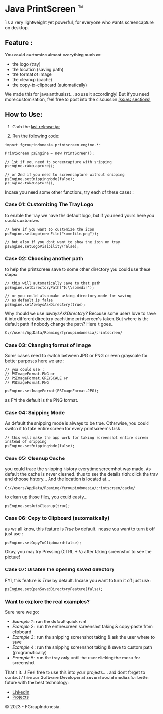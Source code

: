 
# Java PrintScreen ™

`is a very lightweight yet powerful, for everyone who wants screencapture on desktop.

## Feature :
You could customize almost everything such as:
- the logo (tray)
- the location (saving path)
- the format of image
- the cleanup (cache)
- the copy-to-clipboard (automatically)

We made this for java anthusiast... so use it accordingly! But if you need more customization, feel free to post into the discussion [*issues* sections!](https://github.com/fgroupindonesia/printscreen/issues)



## How to Use:

1) Grab the [last release jar](https://github.com/fgroupindonesia/printscreen/releases) 

2) Run the following code:

```
import fgroupindonesia.printscreen.engine.*;

PrintScreen psEngine = new PrintScreen();

// 1st if you need to screencapture with snipping
psEngine.takeCapture();

// or 2nd if you need to screencapture without snipping
psEngine.setSnippingMode(false);
psEngine.takeCapture();
```

Incase you need some other functions, try each of these cases :

### Case 01: Customizing The Tray Logo
to enable the tray we have the default logo, but if you need yours here you could customize:

```
// here if you want to customize the icon
psEngine.setLogo(new File("somefile.png"));

// but also if you dont want to show the icon on tray
psEngine.setLogoVisibility(false);
```

### Case 02: Choosing another path
to help the printscreen save to some other directory you could use these steps:

```
// this will automatically save to that path
psEngine.setDirectoryPath("D:\\somedir");

// or you could also make asking-directory-mode for saving
// as default is false
psEngine.setAlwaysAskDirectory(true);

```

Why should we use *alwaysAskDirectory?* Because some users love to save it into different directory each time printscreen's taken. But where is the default path if nobody change the path?
Here it goes...

``` 
C://users/AppData/Roaming/fgroupindonesia/printscreen/
```

### Case 03: Changing format of image
Some cases need to switch between JPG or PNG or even grayscale for better purposes here we are :

```
// you could use : 
// PSImageFormat.PNG or 
// PSImageFormat.GREYSCALE or
// PSImageFormat.PNG

psEngine.setImageFormat(PSImageFormat.JPG);

```

as FYI the default is the PNG format.

### Case 04: Snipping Mode

As default the snipping mode is always to be true. Otherwise, you could switch it to take entire screen for every printscreen's task .
``` 
// this will make the app work for taking screenshot entire screen instead of snipping
psEngine.setSnippingMode(false);
```

### Case 05: Cleanup Cache
you could trace the snipping history everytime screenshot was made. As default the cache is never cleaned, thus to see the details right click the tray and choose history... And the location is located at...

``` 
C://users/AppData/Roaming/fgroupindonesia/printscreen/cache/
```

to clean up those files, you could easily...
``` 
psEngine.setAutoCleanup(true);
```

### Case 06: Copy to Clipboard (automatically)
as we all know, this feature is *True* by default. Incase you want to turn it off just use :

```
psEngine.setCopyToClipboard(false);
```

Okay, you may try Pressing (CTRL + V) after taking screenshot to see the picture!


### Case 07: Disable the opening saved directory 
FYI, this feature is *True* by default. Incase you want to turn it off just use :

```
psEngine.setOpenSavedDirectoryFeature(false);
```



### Want to explore the real examples?
Sure here we go:
- *Example 1* : run the default quick run!
- *Example 2* : run the entirescreen screenshot taking & copy-paste from clipboard
- *Example 3* : run the snipping screenshot taking & ask the user where to save
- *Example 4* : run the snipping screenshot taking & save to custom path (programatically)
- *Example 5* : run the tray only until the user clicking the menu for screenshot





That's it...! Feel free to use this into your projects.... and dont forget to contact / hire our Software Developer at several social medias for better future with the best technology:

- [LinkedIn](https://id.linkedin.com/in/gumuruh)
- [Projects](https://projects.co.id/public/browse_users/view/250512/gumuruh)

© 2023 - FGroupIndonesia.